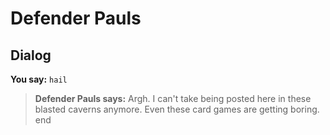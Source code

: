 # Defender Pauls
## Dialog

**You say:** `hail`



>**Defender Pauls says:** Argh.  I can't take being posted here in these blasted caverns anymore.  Even these card games are getting boring.
end
